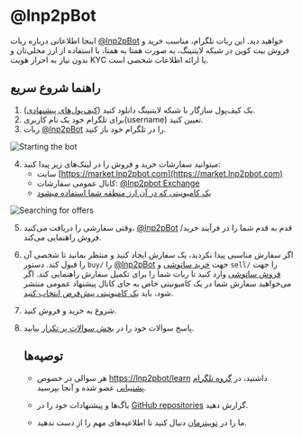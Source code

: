 # @lnp2pBot

اینجا اطلاعاتی درباره ربات [@lnp2pBot](https://t.me/lnp2pbot) خواهید دید. این ربات تلگرام، مناسب خرید و فروش بیت کوین در شبکه لایتنینگ، به صورت همتا به همتا، با استفاده از ارز محلی‌تان و بدون نیاز به احراز هویت KYC یا ارائه اطلاعات شخصی است.

## راهنما شروع سریع

1. یک کیف‌پول سازگار با شبکه لایتنینگ دانلود کنید ([کیف‌پول‌های پیشنهادی](./recommended-wallets.md)).
2. برای تلگرام خود یک نام کاربری(username) تعیین کنید.
3. ربات [@lnp2pBot](https://t.me/lnp2pbot) را در تلگرام خود باز کنید.

![Starting the bot](./assets/images/bot-start.gif)

4. میتوانید سفارشات خرید و فروش را در لینک‌های زیر پیدا کنید:
   - سایت [https://market.lnp2pbot.com](https://market.lnp2pbot.com)
   - کانال عمومی سفارشات: [@lnp2pbot Exchange](https://t.me/p2plightning)
   - [یک کامیونیتی که در آن ارز منطقه شما استفاده میشود](./where-i-can-find-offers-for-my-local-currency.md)

![Searching for offers](./assets/images/scan-channel.gif)

5. وقتی سفارشی را دریافت می‌کنید، [@lnp2pBot](https://t.me/lnp2pbot) قدم به قدم شما را در فرآیند خرید/فروش راهنمایی می‌کند.
6. اگر سفارش مناسبی پیدا نکردید، یک سفارش ایجاد کنید و منتظر بمانید تا شخصی آن را قبول کند.
   دستور `buy/` را [@lnp2pBot](https://t.me/lnp2pbot) جهت [خرید ساتوشی](./how-do-i-create-a-buy-order.md) و `sell/` را جهت [فروش ساتوشی](./how-do-i-create-a-sell-order.md) وارد کنید تا ربات شما را برای تکمیل سفارش راهنمایی کند. اگر می‌خواهید سفارش شما در یک کامیونیتی خاص به جای کانال پیشنهاد عمومی منتشر شود، باید [یک کامیونیتی پیش‌فرض انتخاب کنید](./how-do-i-make-offers-in-a-community.md).

7. شروع به خرید و فروش کنید.
8. پاسخ سوالات خود را در [بخش سوالات پر تکرار](./faq.md) بیابید.

   ## توصیه‌ها

   - هر سوالی در خصوص [https://lnp2pbot/learn](https://lnp2pbot.com/learn/) داشتید، در [گروه تلگرام پشتیبانی](https://t.me/lnp2pbotHelpEN) عضو شده و آنجا بپرسید.

   - باگ‌ها و پیشنهادات خود را در [GitHub repositories](https://github.com/lnp2pbot) گزارش دهید.

   - ما را در [توییترمان](https://x.com/lnp2pBot) دنبال کنید تا اطلاعیه‌های مهم را از دست ندهید.
